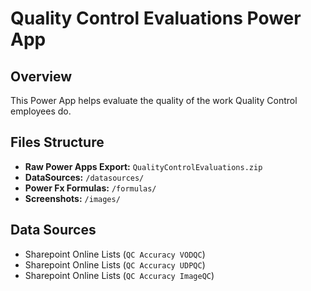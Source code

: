 # Quality Control Evaluations Power App

## Overview
This Power App helps evaluate the quality of the work Quality Control employees do.

## Files Structure
- **Raw Power Apps Export:** `QualityControlEvaluations.zip`
- **DataSources:** `/datasources/`
- **Power Fx Formulas:** `/formulas/`
- **Screenshots:** `/images/`


## Data Sources
- Sharepoint Online Lists (`QC Accuracy VODQC`)
- Sharepoint Online Lists (`QC Accuracy UDPQC`)
- Sharepoint Online Lists (`QC Accuracy ImageQC`)




